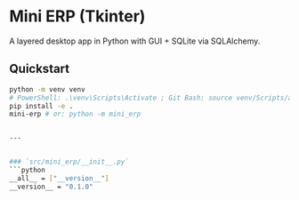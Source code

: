 # Mini ERP (Tkinter)


A layered desktop app in Python with GUI + SQLite via SQLAlchemy.


## Quickstart
```bash
python -m venv venv
# PowerShell: .\venv\Scripts\Activate ; Git Bash: source venv/Scripts/activate
pip install -e .
mini-erp # or: python -m mini_erp


---


### `src/mini_erp/__init__.py`
```python
__all__ = ["__version__"]
__version__ = "0.1.0"